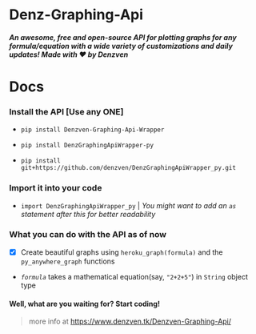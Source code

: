 # Denz-Graphing-Api
##### An awesome, **free** and open-source API for plotting graphs for any formula/equation with a wide variety of customizations and daily updates! Made with ❤️ by Denzven
# Docs 
### Install the API [Use any ONE]


* ``pip install Denzven-Graphing-Api-Wrapper``



* `pip install DenzGraphingApiWrapper-py`



* ```pip install git+https://github.com/denzven/DenzGraphingApiWrapper_py.git```

### Import it into your code
* `import DenzGraphingApiWrapper_py` | *You might want to add an `as` statement after this for better readability*

### What you **can** do with the API as of now
- [X] Create beautiful graphs using `heroku_graph(formula)` and the `py_anywhere_graph` functions 
-  *`formula`* takes a mathematical equation(say, `"2+2+5"`) in `String` object type
    

#### Well, what are you waiting for? Start coding!

> more info at https://www.denzven.tk/Denzven-Graphing-Api/
